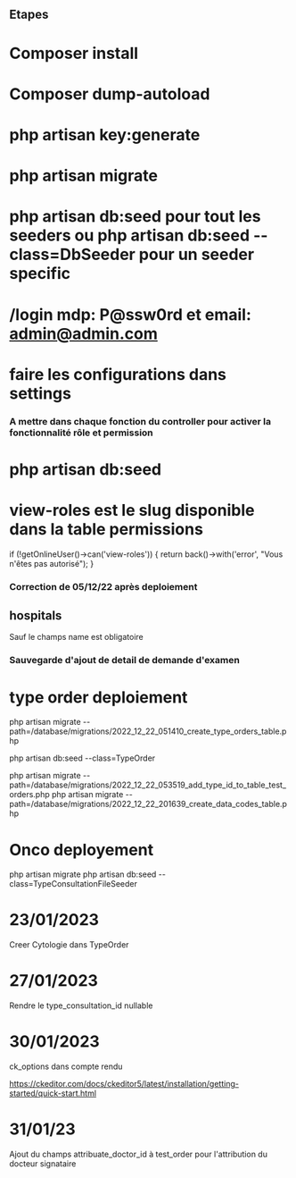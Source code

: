 ## Etapes

# Composer install

# Composer dump-autoload

# php artisan key:generate

# php artisan migrate

# php artisan db:seed pour tout les seeders ou php artisan db:seed --class=DbSeeder pour un seeder specific

# /login mdp: P@ssw0rd et email: admin@admin.com

# faire les configurations dans settings

### A mettre dans chaque fonction du controller pour activer la fonctionnalité rôle et permission

# php artisan db:seed

# view-roles est le slug disponible dans la table permissions

if (!getOnlineUser()->can('view-roles')) {
return back()->with('error', "Vous n'êtes pas autorisé");
}

### Correction de 05/12/22 après deploiement

## hospitals

Sauf le champs name est obligatoire

### Sauvegarde d'ajout de detail de demande d'examen

# type order deploiement

php artisan migrate --path=/database/migrations/2022_12_22_051410_create_type_orders_table.php

php artisan db:seed --class=TypeOrder

php artisan migrate --path=/database/migrations/2022_12_22_053519_add_type_id_to_table_test_orders.php
php artisan migrate --path=/database/migrations/2022_12_22_201639_create_data_codes_table.php

# Onco deployement

php artisan migrate
php artisan db:seed --class=TypeConsultationFileSeeder

# 23/01/2023

Creer Cytologie dans TypeOrder

# 27/01/2023

Rendre le type_consultation_id nullable

# 30/01/2023

ck_options dans compte rendu

https://ckeditor.com/docs/ckeditor5/latest/installation/getting-started/quick-start.html

# 31/01/23

Ajout du champs attribuate_doctor_id à test_order pour l'attribution du docteur signataire
